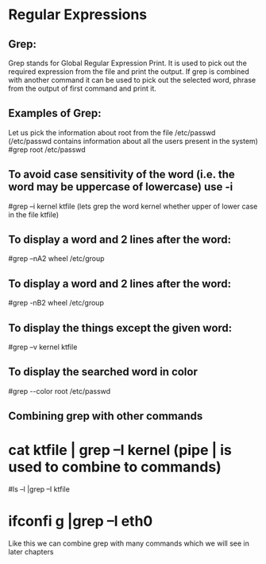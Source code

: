 # Regular Expressions
## Grep:
Grep stands for Global Regular Expression Print. It is used to pick out the required expression
from the file and print the output. If grep is combined with another command it can be used to
pick out the selected word, phrase from the output of first command and print it.

## Examples of Grep:

Let us pick the information about root from the file /etc/passwd (/etc/passwd contains
information about all the users present in the system)
#grep root /etc/passwd

## To avoid case sensitivity of the word (i.e. the word may be uppercase of lowercase) use -i
#grep –i kernel ktfile (lets grep the word kernel whether upper of lower case in the file ktfile)

## To display a word and 2 lines after the word:
#grep –nA2 wheel /etc/group

## To display a word and 2 lines after the word:
#grep -nB2 wheel /etc/group

## To display the things except the given word:
#grep –v kernel ktfile

## To display the searched word in color
#grep --color root /etc/passwd

## Combining grep with other commands
# cat ktfile | grep –I kernel (pipe | is used to combine to commands)
#ls –l |grep –I ktfile
# ifconfi g |grep –I eth0
Like this we can combine grep with many commands which we will see in later chapters
